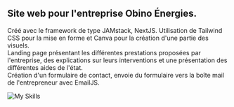 ## Site web pour l'entreprise Obino Énergies.  
Créé avec le framework de type JAMstack, NextJS. Utilisation de Tailwind CSS pour la mise en forme et Canva pour la création d'une partie des visuels.  
Landing page présentant les différentes prestations proposées par l'entreprise, des explications sur leurs interventions et une présentation des différentes aides de l'état.  
Création d'un formulaire de contact, envoie du formulaire vers la boîte mail de l'entrepreneur avec EmailJS.

  ![My Skills](https://skillicons.dev/icons?i=js,next,tailwind)
